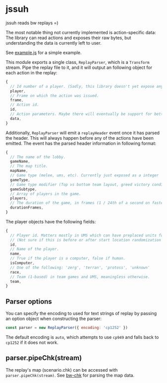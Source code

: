 # jssuh

jssuh reads bw replays =)

The most notable thing not currently implemented is action-specific data: The library can
read actions and exposes their raw bytes, but understanding the data is currently left to user.

See [example.js](./example.js) for a simple example.

This module exports a single class, `ReplayParser`, which is a `Transform` stream.
Pipe the replay file to it, and it will output an following object for each action in the replay:

```javascript
{
  // Id number of a player. (Sadly, this library doesn't yet expose any player info)
  player,
  // Frame on which the action was issued.
  frame,
  // Action id.
  id,
  // Action parameters. Maybe there will eventually be support for better action decoding.
  data,
}
```

Additionally, `ReplayParser` will emit a `replayHeader` event once it has parsed the header.
This will always happen before any of the actions have been emitted. The event has the parsed
header information in following format:

```javascript
{
  // The name of the lobby.
  gameName,
  // The map title.
  mapName,
  // Game type (melee, ums, etc). Currently just exposed as a integer
  gameType,
  // Game type modifier (Top vs bottom team layout, greed victory conditions, etc).
  gameSubtype,
  // Array of players in the game.
  players,
  // The duration of the game, in frames (1 / 24th of a second on fastest speed).
  durationFrames,
}
```

The player objects have the following fields:
```javascript
{
  // Player id. Matters mostly in UMS which can have preplaced units for specific players.
  // (Not sure if this is before or after start location randomization in maps that have it)
  id,
  // Name of the player.
  name,
  // True if the player is a computer, false if human.
  isComputer,
  // One of the following: 'zerg', 'terran', 'protoss', 'unknown'
  race,
  // Team (1-based) in team games and UMS, meaningless otherwise.
  team,
}
```

## Parser options
You can specify the encoding to used for text strings of replay by passing an option object when
constructing the parser:

```javascript
const parser = new ReplayParser({ encoding: 'cp1252' })
```

The default encoding is `auto`, which attempts to use `cp949` and falls back to `cp1252` if it
does not work.

## parser.pipeChk(stream)
The replay's map (scenario.chk) can be accessed with `parser.pipeChk(stream)`. See
[bw-chk](https://github.com/neivv/bw-chk) for parsing the map data.
